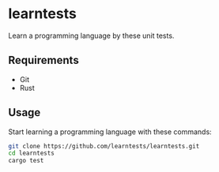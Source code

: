 # learntests

Learn a programming language by these unit tests.

## Requirements

- Git
- Rust

## Usage

Start learning a programming language with these commands:

```sh
git clone https://github.com/learntests/learntests.git
cd learntests
cargo test
```
